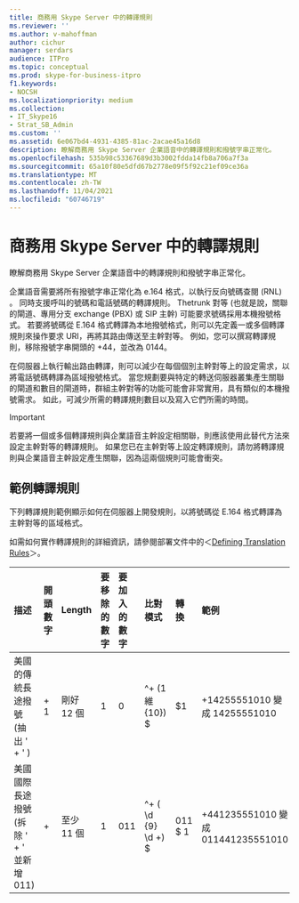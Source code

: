 ```yaml
---
title: 商務用 Skype Server 中的轉譯規則
ms.reviewer: ''
ms.author: v-mahoffman
author: cichur
manager: serdars
audience: ITPro
ms.topic: conceptual
ms.prod: skype-for-business-itpro
f1.keywords:
- NOCSH
ms.localizationpriority: medium
ms.collection:
- IT_Skype16
- Strat_SB_Admin
ms.custom: ''
ms.assetid: 6e067bd4-4931-4385-81ac-2acae45a16d8
description: 瞭解商務用 Skype Server 企業語音中的轉譯規則和撥號字串正常化。
ms.openlocfilehash: 535b98c53367689d3b3002fdda14fb8a706a7f3a
ms.sourcegitcommit: 65a10f80e5dfd67b2778e09f5f92c21ef09ce36a
ms.translationtype: MT
ms.contentlocale: zh-TW
ms.lasthandoff: 11/04/2021
ms.locfileid: "60746719"
---
```

# <a name="translation-rules-in-skype-for-business-server"></a>商務用 Skype Server 中的轉譯規則

瞭解商務用 Skype Server 企業語音中的轉譯規則和撥號字串正常化。

 企業語音需要將所有撥號字串正常化為 e.164 格式，以執行反向號碼查閱 (RNL) 。 同時支援呼叫的號碼和電話號碼的轉譯規則。 Thetrunk 對等 (也就是說，關聯的閘道、專用分支 exchange (PBX) 或 SIP 主幹) 可能要求號碼採用本機撥號格式。 若要將號碼從 E.164 格式轉譯為本地撥號格式，則可以先定義一或多個轉譯規則來操作要求 URI，再將其路由傳送至主幹對等。 例如，您可以撰寫轉譯規則，移除撥號字串開頭的 +44，並改為 0144。

在伺服器上執行輸出路由轉譯，則可以減少在每個個別主幹對等上的設定需求，以將電話號碼轉譯為區域撥號格式。 當您規劃要與特定的轉送伺服器叢集產生關聯的閘道和數目的閘道時，群組主幹對等的功能可能會非常實用，具有類似的本機撥號需求。 如此，可減少所需的轉譯規則數目以及寫入它們所需的時間。

> [!IMPORTANT]
> 若要將一個或多個轉譯規則與企業語音主幹設定相關聯，則應該使用此替代方法來設定主幹對等的轉譯規則。 如果您已在主幹對等上設定轉譯規則，請勿將轉譯規則與企業語音主幹設定產生關聯，因為這兩個規則可能會衝突。

## <a name="example-translation-rules"></a>範例轉譯規則

下列轉譯規則範例顯示如何在伺服器上開發規則，以將號碼從 E.164 格式轉譯為主幹對等的區域格式。

如需如何實作轉譯規則的詳細資訊，請參閱部署文件中的＜[Defining Translation Rules](/previous-versions/office/lync-server-2013/lync-server-2013-defining-translation-rules)＞。

|**描述**|**開頭數字**|**Length**|**要移除的數字**|**要加入的數字**|**比對模式**|**轉換**|**範例**|
|:-----|:-----|:-----|:-----|:-----|:-----|:-----|:-----|
|美國的傳統長途撥號  <br/>  (抽出 ' + ' )   <br/> |+ 1  <br/> |剛好 12 個  <br/> |1  <br/> |0  <br/> |^\+ (1 維 {10}) $  <br/> |$1  <br/> |+14255551010 變成 14255551010  <br/> |
|美國國際長途撥號  <br/>  (拆除 ' + ' 並新增 011)   <br/> |+  <br/> |至少 11 個  <br/> |1  <br/> |011  <br/> |^\+ ( \d {9} \d +) $  <br/> |011 $ 1  <br/> |+441235551010 變成 011441235551010  <br/> |